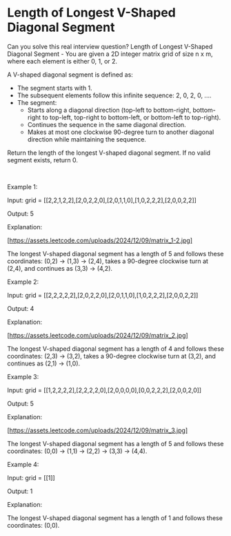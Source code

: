 # Length of Longest V-Shaped Diagonal Segment

Can you solve this real interview question? Length of Longest V-Shaped Diagonal Segment - You are given a 2D integer matrix grid of size n x m, where each element is either 0, 1, or 2.

A V-shaped diagonal segment is defined as:

 * The segment starts with 1.
 * The subsequent elements follow this infinite sequence: 2, 0, 2, 0, ....
 * The segment:
   * Starts along a diagonal direction (top-left to bottom-right, bottom-right to top-left, top-right to bottom-left, or bottom-left to top-right).
   * Continues the sequence in the same diagonal direction.
   * Makes at most one clockwise 90-degree turn to another diagonal direction while maintaining the sequence.

Return the length of the longest V-shaped diagonal segment. If no valid segment exists, return 0.

 

Example 1:

Input: grid = [[2,2,1,2,2],[2,0,2,2,0],[2,0,1,1,0],[1,0,2,2,2],[2,0,0,2,2]]

Output: 5

Explanation:

[https://assets.leetcode.com/uploads/2024/12/09/matrix_1-2.jpg]

The longest V-shaped diagonal segment has a length of 5 and follows these coordinates: (0,2) → (1,3) → (2,4), takes a 90-degree clockwise turn at (2,4), and continues as (3,3) → (4,2).

Example 2:

Input: grid = [[2,2,2,2,2],[2,0,2,2,0],[2,0,1,1,0],[1,0,2,2,2],[2,0,0,2,2]]

Output: 4

Explanation:

[https://assets.leetcode.com/uploads/2024/12/09/matrix_2.jpg]

The longest V-shaped diagonal segment has a length of 4 and follows these coordinates: (2,3) → (3,2), takes a 90-degree clockwise turn at (3,2), and continues as (2,1) → (1,0).

Example 3:

Input: grid = [[1,2,2,2,2],[2,2,2,2,0],[2,0,0,0,0],[0,0,2,2,2],[2,0,0,2,0]]

Output: 5

Explanation:

[https://assets.leetcode.com/uploads/2024/12/09/matrix_3.jpg]

The longest V-shaped diagonal segment has a length of 5 and follows these coordinates: (0,0) → (1,1) → (2,2) → (3,3) → (4,4).

Example 4:

Input: grid = [[1]]

Output: 1

Explanation:

The longest V-shaped diagonal segment has a length of 1 and follows these coordinates: (0,0).
